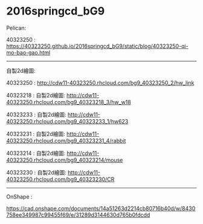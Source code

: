 ﻿# 2016springcd_bG9
Pelican: 

40323250 : https://40323250.github.io/2016springcd_bG9/static/blog/40323250-qi-mo-bao-gao.html

----------------------------------------------------------------------

自製2d繪圖:

40323250 : http://cdw11-40323250.rhcloud.com/bg9_40323250_2/hw_link

40323218 : 自製2d繪圖: http://cdw11-40323250.rhcloud.com/bg9_40323218_3/hw_w18

40323233 : 自製2d繪圖: http://cdw11-40323250.rhcloud.com/bg9_40323233_1/hw623

40323231 : 自製2d繪圖: http://cdw11-40323250.rhcloud.com/bg9_40323231_4/rabbit

40323214 : 自製2d繪圖: http://cdw11-40323250.rhcloud.com/bg9_40323214/mouse

40323230 : 自製2d繪圖: http://cdw11-40323250.rhcloud.com/bg9_40323230/CR

-----------------------------------------------------------
OnShape :

https://cad.onshape.com/documents/14a51263d2214cb80716b40d/w/8430758ee349987c99455f69/e/31289d3144630d765b0fdcdd
